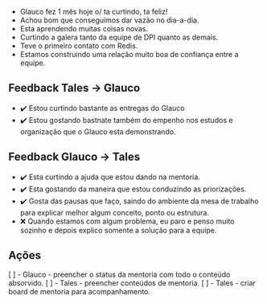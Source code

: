 - Glauco fez 1 mês hoje o/ ta curtindo, ta feliz!
- Achou bom que conseguimos dar vazão no dia-a-dia.
- Esta aprendendo muitas coisas novas.
- Curtindo a galera tanto da equipe de DPI quanto as demais.
- Teve o primeiro contato com Redis.
- Estamos construindo uma relação muito boa de confiança entre a equipe.

## Feedback Tales -> Glauco
- :heavy_check_mark: Estou curtindo bastante as entregas do Glauco
- :heavy_check_mark: Estou gostando bastnate também do empenho nos estudos e organização que o Glauco esta demonstrando.

## Feedback Glauco -> Tales
- :heavy_check_mark: Esta curtindo a ajuda que estou dando na mentoria.
- :heavy_check_mark: Esta gostando da maneira que estou conduzindo as priorizações.
- :heavy_check_mark: Gosta das pausas que faço, saindo do ambiente da mesa de trabalho para explicar melhor algum conceito, ponto ou estrutura.
- :x: Quando estamos com algum problema, eu paro e penso muito sozinho e depois explico somente a solução para a equipe.

## Ações
[ ] - Glauco - preencher o status da mentoria com todo o conteúdo absorvido.
[ ] - Tales - preencher conteúdos de mentoria.
[ ] - Tales - criar board de mentoria para acompanhamento.

